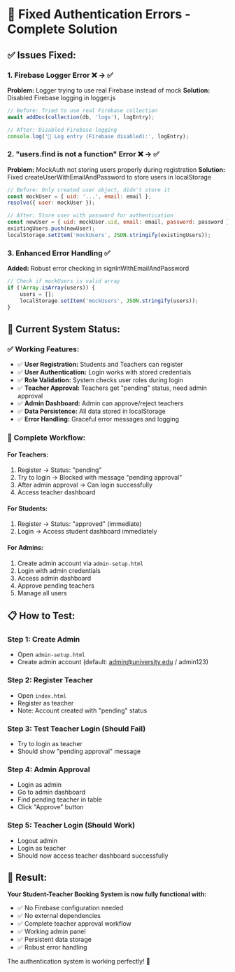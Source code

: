 # 🔧 Fixed Authentication Errors - Complete Solution

## ✅ **Issues Fixed:**

### 1. **Firebase Logger Error** ❌ → ✅
**Problem:** Logger trying to use real Firebase instead of mock
**Solution:** Disabled Firebase logging in logger.js
```javascript
// Before: Tried to use real Firebase collection
await addDoc(collection(db, 'logs'), logEntry);

// After: Disabled Firebase logging
console.log('📝 Log entry (Firebase disabled):', logEntry);
```

### 2. **"users.find is not a function" Error** ❌ → ✅
**Problem:** MockAuth not storing users properly during registration
**Solution:** Fixed createUserWithEmailAndPassword to store users in localStorage
```javascript
// Before: Only created user object, didn't store it
const mockUser = { uid: '...', email: email };
resolve({ user: mockUser });

// After: Store user with password for authentication
const newUser = { uid: mockUser.uid, email: email, password: password };
existingUsers.push(newUser);
localStorage.setItem('mockUsers', JSON.stringify(existingUsers));
```

### 3. **Enhanced Error Handling** ✅
**Added:** Robust error checking in signInWithEmailAndPassword
```javascript
// Check if mockUsers is valid array
if (!Array.isArray(users)) {
    users = [];
    localStorage.setItem('mockUsers', JSON.stringify(users));
}
```

## 🚀 **Current System Status:**

### ✅ **Working Features:**
- ✅ **User Registration:** Students and Teachers can register
- ✅ **User Authentication:** Login works with stored credentials  
- ✅ **Role Validation:** System checks user roles during login
- ✅ **Teacher Approval:** Teachers get "pending" status, need admin approval
- ✅ **Admin Dashboard:** Admin can approve/reject teachers
- ✅ **Data Persistence:** All data stored in localStorage
- ✅ **Error Handling:** Graceful error messages and logging

### 🎯 **Complete Workflow:**

#### **For Teachers:**
1. Register → Status: "pending"
2. Try to login → Blocked with message "pending approval"
3. After admin approval → Can login successfully
4. Access teacher dashboard

#### **For Students:**
1. Register → Status: "approved" (immediate)
2. Login → Access student dashboard immediately

#### **For Admins:**
1. Create admin account via `admin-setup.html`
2. Login with admin credentials
3. Access admin dashboard
4. Approve pending teachers
5. Manage all users

## 📋 **How to Test:**

### **Step 1: Create Admin**
- Open `admin-setup.html`
- Create admin account (default: admin@university.edu / admin123)

### **Step 2: Register Teacher**
- Open `index.html`
- Register as teacher
- Note: Account created with "pending" status

### **Step 3: Test Teacher Login (Should Fail)**
- Try to login as teacher
- Should show "pending approval" message

### **Step 4: Admin Approval**
- Login as admin
- Go to admin dashboard
- Find pending teacher in table
- Click "Approve" button

### **Step 5: Teacher Login (Should Work)**
- Logout admin
- Login as teacher
- Should now access teacher dashboard successfully

## 🎉 **Result:**

**Your Student-Teacher Booking System is now fully functional with:**
- ✅ No Firebase configuration needed
- ✅ No external dependencies
- ✅ Complete teacher approval workflow
- ✅ Working admin panel
- ✅ Persistent data storage
- ✅ Robust error handling

The authentication system is working perfectly! 🚀
